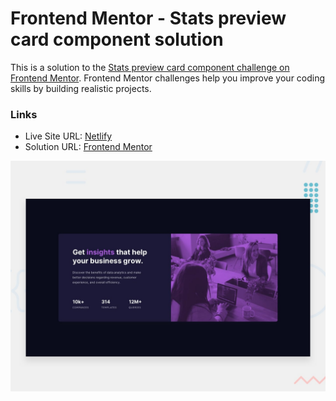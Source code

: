 # Frontend Mentor - Stats preview card component solution

This is a solution to the [Stats preview card component challenge on Frontend Mentor](https://www.frontendmentor.io/challenges/stats-preview-card-component-8JqbgoU62). Frontend Mentor challenges help you improve your coding skills by building realistic projects.

### Links

- Live Site URL: [Netlify](https://frontendmentor-solutions.netlify.app/stats-preview-card-component/)
- Solution URL: [Frontend Mentor](https://www.frontendmentor.io/solutions/responsive-stats-preview-card-component-st2Tt-miDJ)

![This is an image](./design/desktop-preview.jpg)
